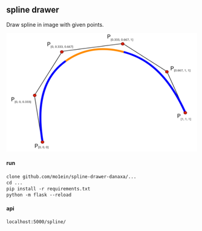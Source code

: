 ## spline drawer
Draw spline in image with given points.

<center>
<img src="./static/spline.svg" width="560" height="312">
</center>

#### run
```
clone github.com/mo1ein/spline-drawer-danaxa/...
cd ...
pip install -r requirements.txt
python -m flask --reload
```

#### api
```
localhost:5000/spline/
```

